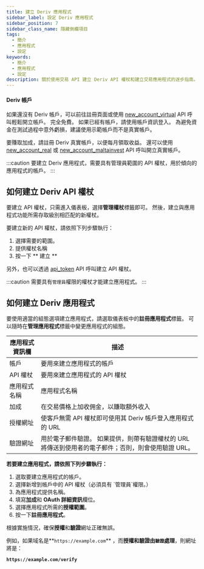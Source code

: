```yaml
---
title: 建立 Deriv 應用程式
sidebar_label: 設定 Deriv 應用程式
sidebar_position: 7
sidebar_class_name: 隱藏側欄項目
tags:
  - 簡介
  - 應用程式
  - 設定
keywords:
  - 簡介
  - 應用程式
  - 設定
description: 關於使用交易 API 建立 Deriv API 權杖和建立交易應用程式的逐步指南。 瞭解詳細資訊。
---
```


#### Deriv 帳戶

如果還沒有 Deriv 帳戶，可以前往註冊頁面或使用 <a href="api-explorer#new_account_virtual" target="_blank" rel="noopener noreferrer">new_account_virtual</a> API 呼叫輕鬆開立帳戶。 完全免費。 如果已經有帳戶，請使用帳戶資訊登入。 為避免資金在測試過程中意外虧損，建議使用示範帳戶而不是真實帳戶。

要賺取加成，請註冊 Deriv 真實帳戶，以便每月領取收益。 還可以使用 <a href="api-explorer#new_account_real" target="_blank" rel="noopener noreferrer">new_account_real</a> 或 <a href="api-explorer#new_account_maltainvest" target="_blank" rel="noopener noreferrer">new_account_maltainvest</a> API 呼叫開立真實帳戶。

:::caution
要建立 Deriv 應用程式，需要具有管理員範圍的 API 權杖，用於傾向的應用程式的帳戶。
:::

## 如何建立 Deriv API 權杖

要建立 API 權杖，只需進入儀表板，選擇**管理權杖**標籤即可。 然後，建立與應用程式功能所需存取級別相匹配的新權杖。

要建立新的 API 權杖，請依照下列步驟執行：

1. 選擇需要的範圍。
2. 提供權杖名稱
3. 按一下 \*\* 建立 \*\*

另外，也可以透過 <a href="api-explorer#api_token" target="_blank" rel="noopener noreferrer">api_token</a> API 呼叫建立 API 權杖。

:::caution
需要具有`管理員`權限的權杖才能建立應用程式。
:::

## 如何建立 Deriv 應用程式

要使用適當的組態選項建立應用程式，請選取儀表板中的**註冊應用程式**標籤。 可以隨時在**管理應用程式**標籤中變更應用程式的組態。

| 應用程式資訊欄 | 描述                                                      |
| ------- | ------------------------------------------------------- |
| 帳戶      | 要用來建立應用程式的帳戶                                            |
| API 權杖  | 要用來建立應用程式的 API 權杖                                       |
| 應用程式名稱  | 應用程式名稱                                                  |
| 加成      | 在交易價格上加收佣金，以賺取額外收入                                      |
| 授權網址    | 使客戶無需 API 權杖即可使用其 Deriv 帳戶登入應用程式的 URL                   |
| 驗證網址    | 用於電子郵件驗證。 如果提供，則帶有驗證權杖的 URL 將傳送到使用者的電子郵件；否則，則會使用驗證 URL。 |

**若要建立應用程式，請依照下列步驟執行：**

1. 選取要建立應用程式的帳戶。
2. 選擇新增到帳戶中的 API 權杖（必須具有 \`管理員\`權限。）
3. 為應用程式提供名稱。
4. 填寫**加成**和 **OAuth 詳細資訊**欄位。
5. 選擇應用程式所需的**授權範圍**。
6. 按一下**註冊應用程式**。

根據實施情況，確保**授權**和**驗證**網址正確無誤。

例如，如果域名是\*\*`https://example.com`\*\* ，而**授權和驗證由`驗證`處理**，則網址將是：

**`https://example.com/verify`**
